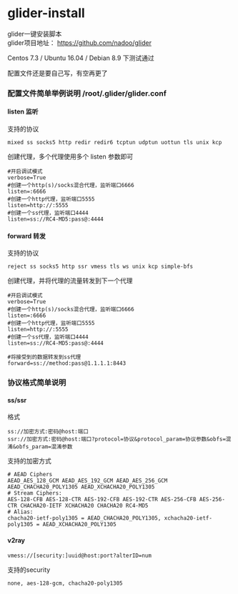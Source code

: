 # glider-install
glider一键安装脚本 <br>
glider项目地址： https://github.com/nadoo/glider

Centos 7.3 / Ubuntu 16.04 / Debian 8.9 下测试通过

配置文件还是要自己写，有空再更了

### 配置文件简单举例说明 /root/.glider/glider.conf
#### listen 监听
支持的协议
```
mixed ss socks5 http redir redir6 tcptun udptun uottun tls unix kcp
```
创建代理，多个代理使用多个 listen 参数即可
```
#开启调试模式
verbose=True
#创建一个http(s)/socks混合代理，监听端口6666
listen=:6666
#创建一个http代理，监听端口5555
listen=http://:5555
#创建一个ss代理，监听端口4444
listen=ss://RC4-MD5:pass@:4444
```
#### forward 转发
支持的协议
```
reject ss socks5 http ssr vmess tls ws unix kcp simple-bfs
```
创建代理，并将代理的流量转发到下一个代理
```
#开启调试模式
verbose=True
#创建一个http(s)/socks混合代理，监听端口6666
listen=:6666
#创建一个http代理，监听端口5555
listen=http://:5555
#创建一个ss代理，监听端口4444
listen=ss://RC4-MD5:pass@:4444

#将接受到的数据转发到ss代理
forward=ss://method:pass@1.1.1.1:8443
```

### 协议格式简单说明
#### ss/ssr
格式
```
ss://加密方式:密码@host:端口
ssr://加密方式:密码@host:端口?protocol=协议&protocol_param=协议参数&obfs=混淆&obfs_param=混淆参数
```
支持的加密方式
```
# AEAD Ciphers
AEAD_AES_128_GCM AEAD_AES_192_GCM AEAD_AES_256_GCM AEAD_CHACHA20_POLY1305 AEAD_XCHACHA20_POLY1305
# Stream Ciphers:
AES-128-CFB AES-128-CTR AES-192-CFB AES-192-CTR AES-256-CFB AES-256-CTR CHACHA20-IETF XCHACHA20 CHACHA20 RC4-MD5
# Alias:
chacha20-ietf-poly1305 = AEAD_CHACHA20_POLY1305, xchacha20-ietf-poly1305 = AEAD_XCHACHA20_POLY1305
```

#### v2ray
```
vmess://[security:]uuid@host:port?alterID=num
```
支持的security
```
none, aes-128-gcm, chacha20-poly1305
```
